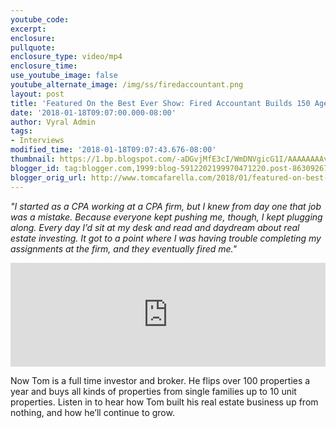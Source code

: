 ```yaml
---
youtube_code: 
excerpt:
enclosure:
pullquote:
enclosure_type: video/mp4
enclosure_time:
use_youtube_image: false
youtube_alternate_image: /img/ss/firedaccountant.png
layout: post
title: 'Featured On the Best Ever Show: Fired Accountant Builds 150 Agent Brokerage '
date: '2018-01-18T09:07:00.000-08:00'
author: Vyral Admin
tags:
- Interviews
modified_time: '2018-01-18T09:07:43.676-08:00'
thumbnail: https://1.bp.blogspot.com/-aDGvjMfE3cI/WmDNVgicG1I/AAAAAAAAvHM/RC0ICs-mkxwbKSe95eG66qXtxHowGlTcQCEwYBhgL/s72-c/JF1233-Tom-Cafarella-1014x487.png
blogger_id: tag:blogger.com,1999:blog-5912202199970471220.post-8630926703683687229
blogger_orig_url: http://www.tomcafarella.com/2018/01/featured-on-best-ever-show-fired.html
---
```

*"I started as a CPA working at a CPA firm, but I knew from day one that job was a mistake. Because everyone kept pushing me, though, I kept plugging along. Every day I’d sit at my desk and read and daydream about real estate investing. It got to a point where I was having trouble completing my assignments at the firm, and they eventually fired me."*

 <iframe width="100%" height="166" scrolling="no" frameborder="no" src="https://w.soundcloud.com/player/?url=https%3A//api.soundcloud.com/tracks/385529510&amp;color=ff5500"></iframe>

 Now Tom is a full time investor and broker. He flips over 100 properties a year and buys all kinds of properties from single families up to 10 unit properties. Listen in to hear how Tom built his real estate business up from nothing, and how he’ll continue to grow.